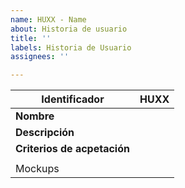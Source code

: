```yaml
---
name: HUXX - Name
about: Historia de usuario
title: ''
labels: Historia de Usuario
assignees: ''

---
```


|Identificador|HUXX|
|-|-|
|**Nombre**||
|**Descripción**||
|**Criterios de acpetación**||
|||
|Mockups||
